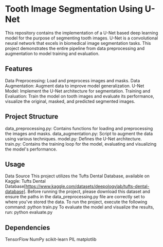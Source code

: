 # Tooth Image Segmentation Using U-Net

This repository contains the implementation of a U-Net based deep learning model for the purpose of segmenting tooth images. U-Net is a convolutional neural network that excels in biomedical image segmentation tasks. This project demonstrates the entire pipeline from data preprocessing and augmentation to model training and evaluation.

## Features

Data Preprocessing: Load and preprocess images and masks.
Data Augmentation: Augment data to improve model generalization.
U-Net Model: Implement the U-Net architecture for segmentation.
Training and Evaluation: Train the model on tooth images and evaluate its performance, visualize the original, masked, and predicted segmented images.

## Project Structure

data_preprocessing.py: Contains functions for loading and preprocessing the images and masks.
data_augmentation.py: Script to augment the data using various techniques.
model.py: Defines the U-Net architecture.
train.py: Contains the training loop for the model, evaluating and visualizing the model's performance.

## Usage

Data Source
This project utilizes the Tufts Dental Database, available on Kaggle: Tufts Dental Database[https://www.kaggle.com/datasets/deepologylab/tufts-dental-database]. Before running the project, please download this dataset and ensure the paths in the data_preprocessing.py file are correctly set to where you've stored the data.
To run the project, execute the following command:
python train.py
To evaluate the model and visualize the results, run:
python evaluate.py

## Dependencies

TensorFlow
NumPy
scikit-learn
PIL
matplotlib

